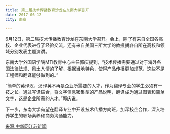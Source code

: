 ```yaml
---
title: 第二届技术传播教育沙龙在东南大学召开
date: 2017-06-12 
city: 南京

---
```


6月12日，第二届技术传播教育沙龙在东南大学召开。会上，除了有来自全国各高校、企业代表进行了经验交流，还有来自美国三所大学的教授就各自所在高校和领域分别发表主题演讲。

东南大学外国语学院MTI教育中心主任郭庆提到，“技术传播需要通过对于海外各国法律法规、风土人情的了解，根据当地特色，使得产品传播更加规范，这些不是工程师和翻译能够做到的。”

“简单的英译汉、汉译英不再是企业所需要的人才，作为翻译专业的学生必须有一技之长。通过写译结合，将文字信息密集型的产品说明，翻译成为通过图表和简单文字，这是企业所需的人才。”郭庆说。

下一步，东南大学有望在翻译专业中开设技术传播方向班，加深校企合作，深入培养学生的职场素养和商务沟通能力。

[来源:中新网江苏新闻](http://www.js.chinanews.com/news/2017/0612/171257.html)
